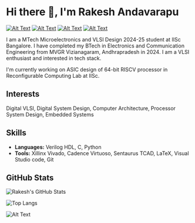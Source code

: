 # Hi there 👋, I'm Rakesh Andavarapu

[![Alt Text](https://img.shields.io/badge/GitHub-white?logo=GitHub&logoColor=black)](https://github.com/rakee63)
[![Alt Text](https://camo.githubusercontent.com/b0ad087e4c4b7f3b3326219662aacea3678ef0fff4a217929579e26933de33e4/68747470733a2f2f696d672e736869656c64732e696f2f62616467652f2d4c696e6b6564496e2d626c75653f7374796c653d666c6174266c6f676f3d4c696e6b6564696e266c6f676f436f6c6f723d7768697465)](https://www.linkedin.com/in/rakesh-andavarapu-4261a3249/) [![Alt Text](https://camo.githubusercontent.com/7f4c611a29c12b71ee6b279513da62bdfa9afc7117ac717b533c2e640de83584/68747470733a2f2f696d672e736869656c64732e696f2f62616467652f2d476d61696c2d7265643f7374796c653d666c6174266c6f676f3d476d61696c266c6f676f436f6c6f723d7768697465)](andavarapurakesh@gmail.com)
[![Alt Text](https://img.shields.io/badge/ORCID-green)](https://orcid.org/0009-0008-7372-2596)


I am a MTech Microelectronics and VLSI Design 2024-25 student at IISc Bangalore. I have completed my BTech in Electronics and Communication Engineering from MVGR Vizianagaram, Andhrapradesh in 2024. I am a VLSI enthusiast and interested in tech stack.

I'm currently working on ASIC design of 64-bit RISCV processor in Reconfigurable Computing Lab at IISc.


<!-- ![Alt Text](https://user-images.githubusercontent.com/74038190/212259400-1b824d3f-ae84-4da9-a77b-dc13277d196c.png) -->
<!-- <img width="400" height="400" alt="octocat-1754557045129" src="https://user-images.githubusercontent.com/74038190/212259400-1b824d3f-ae84-4da9-a77b-dc13277d196c.png" /> -->

<!--
<img width="400" height="400" alt="octocat-1754557045129" src="https://github.com/user-attachments/assets/0bdec8e2-ec9a-49ee-a103-c560ccdfeff3" />

This is my octacat!
-->

 
## Interests
Digital VLSI, Digital System Design, Computer Architecture, Processor System Design, Embedded Systems  

## Skills
- **Languages:** Verilog HDL, C, Python
- **Tools:** Xillinx Vivado, Cadence Virtuoso, Sentaurus TCAD, LaTeX, Visual Studio code, Git

## GitHub Stats
![Rakesh's GitHub Stats](https://github-readme-stats.vercel.app/api?username=rakee63&show_icons=true&theme=github_dark)

![Top Langs](https://github-readme-stats.vercel.app/api/top-langs/?username=rakee63&layout=compact&theme=github_dark)

![Alt Text](https://img.shields.io/badge/Thanks%20for%20visiting!-blue?style=plastic)



